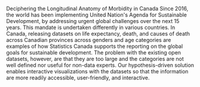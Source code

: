 
Deciphering the Longitudinal Anatomy of Morbidity in Canada
Since 2016, the world has been implementing United Nation's Agenda for Sustainable Development, by addressing urgent global challenges over the next 15 years. 
This mandate is undertaken differently in various countries. In Canada, releasing datasets on life expectancy, death, and causes of death across Canadian provinces across genders and age categories are examples of how Statistics Canada supports the reporting on the global goals for sustainable development. 
The problem with the existing open datasets, however, are that they are too large and the categories are not well defined nor useful for non-data experts. 
Our hypothesis-driven solution enables interactive visualizations with the datasets so that the information are more readily accessible, user-friendly, and interactive. 
